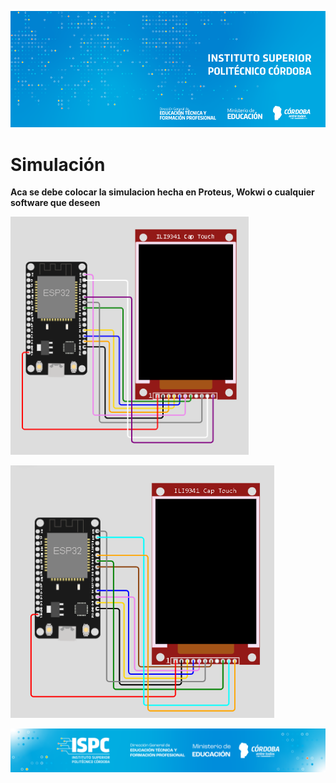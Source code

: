 ![Logo](/assets/BannerElect.png)

# Simulación

**Aca se debe colocar la simulacion hecha en Proteus, Wokwi o cualquier software que deseen**

![Ver Paleta de colores](/1_Proyecto/sensor_paleta.png)

![Ver posicionamiento](/1_Proyecto/sensor_posicionamiento.png)


![Logo](/assets/Curso%20ISPC.png)